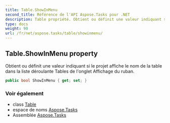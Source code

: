```yaml
---
title: Table.ShowInMenu
second_title: Référence de l'API Aspose.Tasks pour .NET
description: Table propriété. Obtient ou définit une valeur indiquant si le projet affiche le nom de la table dans la liste déroulante Tables de longlet Affichage du ruban.
type: docs
weight: 90
url: /fr/net/aspose.tasks/table/showinmenu/
---
```

## Table.ShowInMenu property

Obtient ou définit une valeur indiquant si le projet affiche le nom de la table dans la liste déroulante Tables de l'onglet Affichage du ruban.

```csharp
public bool ShowInMenu { get; set; }
```

### Voir également

* class [Table](../)
* espace de noms [Aspose.Tasks](../../table/)
* Assemblée [Aspose.Tasks](../../../)


